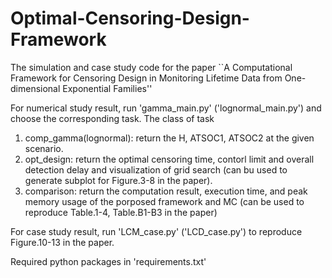# Optimal-Censoring-Design-Framework
The simulation and case study code for the paper ``A Computational Framework for Censoring Design in Monitoring Lifetime Data from One-dimensional Exponential Families''

For numerical study result, run 'gamma_main.py' ('lognormal_main.py') and choose the corresponding task.
The class of task 
1) comp_gamma(lognormal): return the H, ATSOC1, ATSOC2 at the given scenario.
2) opt_design: return the optimal censoring time, contorl limit and overall detection delay and visualization of grid search (can bu used to generate subplot for Figure.3-8 in the paper).
3) comparison: return the computation result, execution time, and peak memory usage of the porposed framework and MC (can be used to reproduce Table.1-4, Table.B1-B3 in the paper)

For case study result, run 'LCM_case.py' ('LCD_case.py') to reproduce Figure.10-13 in the paper.

Required python packages in 'requirements.txt'

